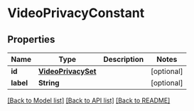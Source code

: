 # VideoPrivacyConstant

## Properties
Name | Type | Description | Notes
------------ | ------------- | ------------- | -------------
**id** | [**VideoPrivacySet**](VideoPrivacySet.md) |  | [optional] 
**label** | **String** |  | [optional] 

[[Back to Model list]](../README.md#documentation-for-models) [[Back to API list]](../README.md#documentation-for-api-endpoints) [[Back to README]](../README.md)


